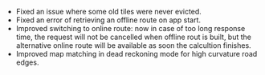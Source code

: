 - Fixed an issue where some old tiles were never evicted.
- Fixed an error of retrieving an offline route on app start.
- Improved switching to online route: now in case of too long response time, the request will not be cancelled when offline rout is built, but the alternative online route will be available as soon the calcultion finishes.
- Improved map matching in dead reckoning mode for high curvature road edges.